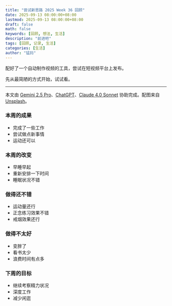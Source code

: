 ```yaml
---
title: "尝试新思路 2025 Week 36 回顾"
date: 2025-09-13 08:00:00+08:00
lastmod: 2025-09-13 08:00:00+08:00
draft: false
math: false
keywords: [回顾, 想法, 生活]
description: "前进吧"
tags: [回顾, 记录, 生活]
categories: [生活]
author: "猛犸"
---
```


配好了一个自动制作视频的工具，尝试在短视频平台上发布。

先从最简陋的方式开始，试试看。

---

本文由 [Gemini 2.5 Pro](https://gemini.google.com/)、[ChatGPT](https://chatgpt.com/)、[Claude 4.0 Sonnet](https://claude.ai/) 协助完成。配图来自 [Unsplash](https://unsplash.com/)。

### 本周的成果

- 完成了一些工作
- 尝试做点新事情
- 运动还可以

### 本周的改变

- 早睡早起
- 重新安排一下时间
- 睡眠状况不错

### 做得还不错

- 运动量还行
- 正念练习效果不错
- 戒烟效果还行

### 做得不太好

- 变胖了
- 看书太少
- 浪费时间有点多

### 下周的目标

- 继续考察精力状况
- 深度工作
- 减少闲逛
